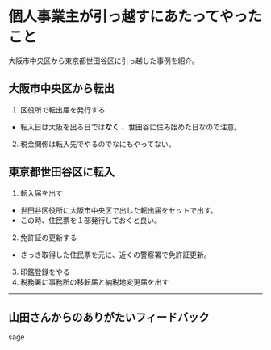 # 個人事業主が引っ越すにあたってやったこと

大阪市中央区から東京都世田谷区に引っ越した事例を紹介。

## 大阪市中央区から転出

1. 区役所で転出届を発行する
 - 転入日は大阪を出る日では**なく** 、世田谷に住み始めた日なので注意。
2. 税金関係は転入先でやるのでなにもやってない。

## 東京都世田谷区に転入
1. 転入届を出す
 - 世田谷区役所に大阪市中央区で出した転出届をセットで出す。
 - この時、住民票を１部発行しておくと良い。
2. 免許証の更新する
 - さっき取得した住民票を元に、近くの警察署で免許証更新。
3. 印鑑登録をやる
4. 税務署に事務所の移転届と納税地変更届を出す

----

## 山田さんからのありがたいフィードバック

sage

